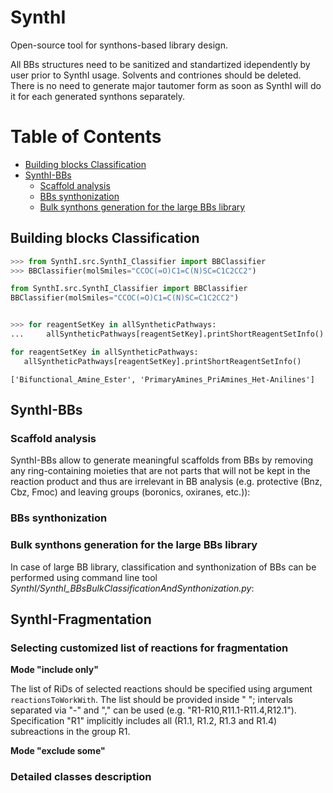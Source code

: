 # SynthI
Open-source tool for synthons-based library design.


All BBs structures need to be sanitized and standartized idependently by user prior to SynthI usage. Solvents and contriones should be deleted. There is no need to generate major tautomer form as soon as SynthI will do it for each generated synthons separately.    

# Table of Contents
* [Building blocks Classification]()
* [SynthI-BBs]()
    * [Scaffold analysis]()
    * [BBs synthonization]()
    * [Bulk synthons generation for the large BBs library]()


## Building blocks Classification
```python
>>> from SynthI.src.SynthI_Classifier import BBClassifier
>>> BBClassifier(molSmiles="CCOC(=O)C1=C(N)SC=C1C2CC2")

from SynthI.src.SynthI_Classifier import BBClassifier
BBClassifier(molSmiles="CCOC(=O)C1=C(N)SC=C1C2CC2")


>>> for reagentSetKey in allSyntheticPathways:
...     allSyntheticPathways[reagentSetKey].printShortReagentSetInfo()

for reagentSetKey in allSyntheticPathways:
   allSyntheticPathways[reagentSetKey].printShortReagentSetInfo()
```
```
['Bifunctional_Amine_Ester', 'PrimaryAmines_PriAmines_Het-Anilines']
```

## SynthI-BBs 

### Scaffold analysis

SynthI-BBs allow to generate meaningful scaffolds from BBs by removing any ring-containing moieties that are not parts that will not be kept in the reaction product and thus are irrelevant in BB analysis (e.g. protective (Bnz, Cbz, Fmoc) and leaving groups (boronics, oxiranes, etc.)):

### BBs synthonization

### Bulk synthons generation for the large BBs library
In case of large BB library, classification and synthonization of BBs can be performed using command line tool *SynthI/SynthI_BBsBulkClassificationAndSynthonization.py*:

## SynthI-Fragmentation

### Selecting customized list of reactions for fragmentation

**Mode "include only"**

The list of RiDs of selected reactions should be specified using argument `reactionsToWorkWith`. The list should be provided inside " "; intervals separated via "-" and "," can be used (e.g. "R1-R10,R11.1-R11.4,R12.1"). Specification "R1" implicitly includes all (R1.1, R1.2, R1.3 and R1.4) subreactions in the group R1.
  
**Mode "exclude some"**

### Detailed classes description

